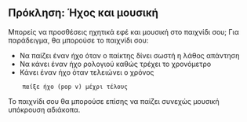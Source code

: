 ## Πρόκληση: Ήχος και μουσική

Μπορείς να προσθέσεις ηχητικά εφέ και μουσική στο παιχνίδι σου; Για παράδειγμα, θα μπορούσε το παιχνίδι σου:

+ Να παίζει έναν ήχο όταν ο παίκτης δίνει σωστή η λάθος απάντηση 
+ Να κάνει έναν ήχο ρολογιού καθώς τρέχει το χρονόμετρο
+ Κάνει έναν ήχο όταν τελειώνει ο χρόνος

```blocks3
    παίξε ήχο (pop v) μέχρι τέλους
```

Το παιχνίδι σου θα μπορούσε επίσης να παίζει συνεχώς μουσική υπόκρουση αδιάκοπα.